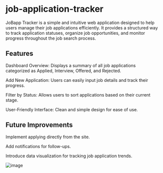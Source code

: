 # job-application-tracker

JoBapp Tracker is a simple and intuitive web application designed to help users manage their job applications efficiently. It provides a structured way to track application statuses, organize job opportunities, and monitor progress throughout the job search process.

## Features

Dashboard Overview: Displays a summary of all job applications categorized as Applied, Interview, Offered, and Rejected.

Add New Application: Users can easily input job details and track their progress.

Filter by Status: Allows users to sort applications based on their current stage.

User-Friendly Interface: Clean and simple design for ease of use.

## Future Improvements

Implement applying directly from the site.

Add notifications for follow-ups.

Introduce data visualization for tracking job application trends.

![image](https://github.com/user-attachments/assets/6f2c7672-8730-4799-8b6a-9805e698e528)
